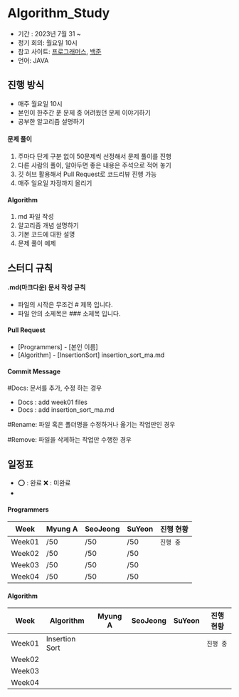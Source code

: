 # Algorithm_Study
- 기간 : 2023년 7월 31 ~
- 정기 회의: 월요일 10시 
- 참고 사이트: [프로그래머스](https://programmers.co.kr/learn/challenges), [백준](https://www.acmicpc.net/)
- 언어: JAVA

## 진행 방식
- 매주 월요일 10시
- 본인이 한주간 푼 문제 중 어려웠던 문제 이야기하기
- 공부한 알고리즘 설명하기
  
#### 문제 풀이

1. 주마다 단계 구분 없이 50문제씩 선정해서 문제 풀이를 진행
2. 다른 사람의 풀이, 알아두면 좋은 내용은 주석으로 적어 놓기
3. 깃 허브 활용해서 Pull Request로 코드리뷰 진행 가능
4. 매주 일요일 자정까지 올리기

#### Algorithm

1. md 파일 작성
2. 알고리즘 개념 설명하기
3. 기본 코드에 대한 설명
4. 문제 풀이 예제



## 스터디 규칙

#### .md(마크다운) 문서 작성 규칙
- 파일의 시작은 무조건 # 제목 입니다.
- 파일 안의 소제목은 ### 소제목 입니다.

#### Pull Request

- [Programmers] - [본인 이름] 
- [Algorithm] - [InsertionSort] insertion_sort_ma.md

#### Commit Message

#Docs: 문서를 추가, 수정 하는 경우 
- Docs : add week01 files
- Docs : add insertion_sort_ma.md
  
#Rename: 파일 혹은 폴더명을 수정하거나 옮기는 작업만인 경우

#Remove: 파일을 삭제하는 작업만 수행한 경우 


## 일정표
- ⭕ : 완료  ❌ : 미완료
- 

#### Programmers

| **Week** | **Myung A**    | **SeoJeong**  | **SuYeon**   | **진행 현황** |
| -------- | -------------- | --------------| ------------ | -------------- |
| Week01   |      /50       |      /50      |      /50     |    `진행 중`   |
| Week02   |      /50       |      /50      |      /50     |                |
| Week03   |      /50       |      /50      |      /50     |                |
| Week04   |      /50       |      /50      |      /50     |                |
#### Algorithm

| **Week** | **Algorithm**          | **Myung A**    | **SeoJeong**  | **SuYeon**   | **진행 현황** |
| -------- | ---------------------- | -------------- | --------------| ------------ | --------------|
| Week01   | Insertion Sort         |                |               |              | `진행 중`     |
| Week02   |                        |                |               |              |               |
| Week03   |                        |                |               |              |               |
| Week04   |                        |                |               |              |               |
